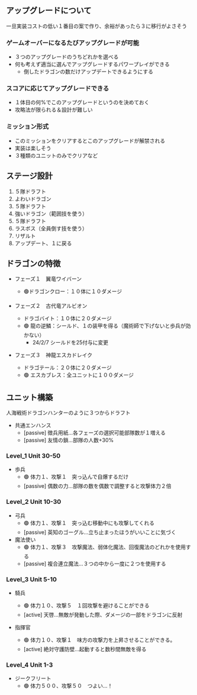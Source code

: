 ## アップグレードについて
一旦実装コストの低い１番目の案で作り、余裕があったら３に移行がよさそう
### ゲームオーバーになるたびアップグレードが可能
- ３つのアップグレードのうちどれかを選べる
- 何も考えず適当に選んでアップグレードするパワープレイができる
  - 倒したドラゴンの数だけアップデートできるようにする
### スコアに応じてアップグレードできる
- １体目の何%でこのアップグレードというのを決めておく
- 攻略法が限られる＆設計が難しい
### ミッション形式
- このミッションをクリアするとこのアップグレードが解禁される
- 実装は楽しそう
- ３種類のユニットのみでクリアなど

## ステージ設計
1. ５隊ドラフト
1. よわいドラゴン
1. ５隊ドラフト
1. 強いドラゴン（範囲技を使う）
1. ５隊ドラフト
1. ラスボス（全員倒す技を使う）
1. リザルト
1. アップデート、１に戻る

## ドラゴンの特徴
- フェーズ１　翼竜ワイバーン
	- :green_circle:ドラゴンクロー：１０体に１０ダメージ

- フェーズ２　古代竜アルビオン
	- ドラゴバイト：１０体に２０ダメージ
	- :green_circle: 龍の逆鱗：シールド、１の装甲を得る（魔術師で下げないと歩兵が効かない）
		- 24/2/7 シールドを25付与に変更

- フェーズ３　神龍エスカドレイク
	- ドラゴテール：２０体に２０ダメージ
	- :green_circle: エスカブレス：全ユニットに１００ダメージ

## ユニット構築
人海戦術ドラゴンハンターのように３つからドラフト

- 共通エンハンス
	- [passive] 徴兵用紙…各フェーズの選択可能部隊数が１増える
	- [passive] 友情の鎖…部隊の人数+30%

### Level_1 Unit 30-50
- 歩兵
	- :green_circle: 体力１、攻撃１　突っ込んで自爆するだけ
	- [passive] 偶数の力…部隊の数を偶数で調整すると攻撃体力２倍

### Level_2 Unit 10-30
- 弓兵
	- :green_circle: 体力１、攻撃１　突っ込む移動中にも攻撃してくれる
	- [passive] 英知のゴーグル…立ち止まったほうがいいことに気づく
- 魔法使い
	- :green_circle: 体力１、攻撃３　攻撃魔法、弱体化魔法、回復魔法のどれかを使用する
	- [passive] 複合連立魔法…３つの中から一度に２つを使用する

### Level_3 Unit 5-10
- 騎兵
	- :green_circle: 体力１０、攻撃５　１回攻撃を避けることができる
	- [active] 天啓…無敵が発動した際、ダメージの一部をドラゴンに反射
	
- 指揮官
	- :green_circle: 体力１０、攻撃１　味方の攻撃力を上昇させることができる。　
  - [active] 絶対守護防壁…起動すると数秒間無敵を得る

### Level_4 Unit 1-3
- ジークフリート
	- :green_circle: 体力５００、攻撃５０　つよい…！
